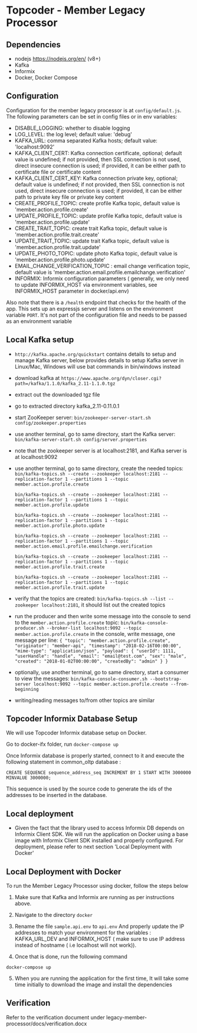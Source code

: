 # Topcoder - Member Legacy Processor 

## Dependencies

- nodejs https://nodejs.org/en/ (v8+)
- Kafka
- Informix
- Docker, Docker Compose

## Configuration

Configuration for the member legacy processor is at `config/default.js`.
The following parameters can be set in config files or in env variables:
- DISABLE_LOGGING: whether to disable logging
- LOG_LEVEL: the log level; default value: 'debug'
- KAFKA_URL: comma separated Kafka hosts; default value: 'localhost:9092'
- KAFKA_CLIENT_CERT: Kafka connection certificate, optional; default value is undefined;
    if not provided, then SSL connection is not used, direct insecure connection is used;
    if provided, it can be either path to certificate file or certificate content
- KAFKA_CLIENT_CERT_KEY: Kafka connection private key, optional; default value is undefined;
    if not provided, then SSL connection is not used, direct insecure connection is used;
    if provided, it can be either path to private key file or private key content
- CREATE_PROFILE_TOPIC: create profile Kafka topic, default value is 'member.action.profile.create'
- UPDATE_PROFILE_TOPIC: update profile Kafka topic, default value is 'member.action.profile.update'
- CREATE_TRAIT_TOPIC: create trait Kafka topic, default value is 'member.action.profile.trait.create'
- UPDATE_TRAIT_TOPIC: update trait Kafka topic, default value is 'member.action.profile.trait.update'
- UPDATE_PHOTO_TOPIC: update photo Kafka topic, default value is 'member.action.profile.photo.update'
- EMAIL_CHANGE_VERIFICATION_TOPIC : email change verification topic, default value is 'member.action.email.profile.emailchange.verification'
- INFORMIX: Informix configuration parameters ( generally, we only need to update INFORMIX_HOST via environment variables, see INFORMIX_HOST parameter in docker/api.env)

Also note that there is a `/health` endpoint that checks for the health of the app. This sets up an expressjs server and listens on the environment variable `PORT`. It's not part of the configuration file and needs to be passed as an environment variable

## Local Kafka setup

- `http://kafka.apache.org/quickstart` contains details to setup and manage Kafka server,
  below provides details to setup Kafka server in Linux/Mac, Windows will use bat commands in bin/windows instead
- download kafka at `https://www.apache.org/dyn/closer.cgi?path=/kafka/1.1.0/kafka_2.11-1.1.0.tgz`
- extract out the downloaded tgz file
- go to extracted directory kafka_2.11-0.11.0.1
- start ZooKeeper server:
  `bin/zookeeper-server-start.sh config/zookeeper.properties`
- use another terminal, go to same directory, start the Kafka server:
  `bin/kafka-server-start.sh config/server.properties`
- note that the zookeeper server is at localhost:2181, and Kafka server is at localhost:9092
- use another terminal, go to same directory, create the needed topics:
  `bin/kafka-topics.sh --create --zookeeper localhost:2181 --replication-factor 1 --partitions 1 --topic member.action.profile.create`

  `bin/kafka-topics.sh --create --zookeeper localhost:2181 --replication-factor 1 --partitions 1 --topic member.action.profile.update`

  `bin/kafka-topics.sh --create --zookeeper localhost:2181 --replication-factor 1 --partitions 1 --topic member.action.profile.photo.update`

  `bin/kafka-topics.sh --create --zookeeper localhost:2181 --replication-factor 1 --partitions 1 --topic member.action.email.profile.emailchange.verification`

  `bin/kafka-topics.sh --create --zookeeper localhost:2181 --replication-factor 1 --partitions 1 --topic member.action.profile.trait.create`

  `bin/kafka-topics.sh --create --zookeeper localhost:2181 --replication-factor 1 --partitions 1 --topic member.action.profile.trait.update`

- verify that the topics are created:
  `bin/kafka-topics.sh --list --zookeeper localhost:2181`,
  it should list out the created topics
- run the producer and then write some message into the console to send to the `member.action.profile.create` topic:
  `bin/kafka-console-producer.sh --broker-list localhost:9092 --topic member.action.profile.create`
  in the console, write message, one message per line:
  `{ "topic": "member.action.profile.create", "originator": "member-api", "timestamp": "2018-02-16T00:00:00", "mime-type": "application/json", "payload": { "userId": 1111, "userHandle": "handle", "email": "email@test.com", "sex": "male", "created": "2018-01-02T00:00:00", "createdBy": "admin" } }`
- optionally, use another terminal, go to same directory, start a consumer to view the messages:
  `bin/kafka-console-consumer.sh --bootstrap-server localhost:9092 --topic member.action.profile.create --from-beginning`
- writing/reading messages to/from other topics are similar


## Topcoder Informix Database Setup
We will use Topcoder Informix database setup on Docker.

Go to docker-ifx folder, run `docker-compose up`

Once Informix database is properly started, connect to it and execute the following statement in common_oltp database :

`CREATE SEQUENCE sequence_address_seq INCREMENT BY 1 START WITH 3000000 MINVALUE 3000000;`

This sequence is used by the source code to generate the ids of the addresses to be inserted in the database.


## Local deployment
- Given the fact that the library used to access Informix DB depends on Informix Client SDK.
We will run the application on Docker using a base image with Informix Client SDK installed and properly configured.
For deployment, please refer to next section 'Local Deployment with Docker'

## Local Deployment with Docker

To run the Member Legacy Processor using docker, follow the steps below

1. Make sure that Kafka and Informix are running as per instructions above.

2. Navigate to the directory `docker`

3. Rename the file `sample.api.env` to `api.env` And properly update the IP addresses to match your environment for the variables : KAFKA_URL_DEV and INFORMIX_HOST ( make sure to use IP address instead of hostname ( i.e localhost will not work)).

4. Once that is done, run the following command

```
docker-compose up
```

5. When you are running the application for the first time, It will take some time initially to download the image and install the dependencies


## Verification
Refer to the verification document under legacy-member-processor/docs/verification.docx
